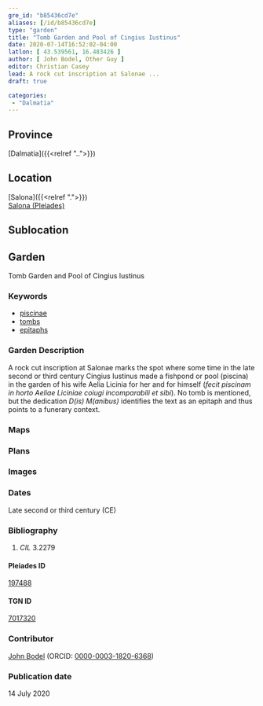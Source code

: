```yaml
---
gre_id: "b85436cd7e"
aliases: [/id/b85436cd7e]
type: "garden"
title: "Tomb Garden and Pool of Cingius Iustinus"
date: 2020-07-14T16:52:02-04:00
latlon: [ 43.539561, 16.483426 ]
author: [ John Bodel, Other Guy ]
editor: Christian Casey
lead: A rock cut inscription at Salonae ...
draft: true

categories:
 - "Dalmatia"
---
```


## Province

[Dalmatia]({{<relref "..">}})

<!--### Province Description-->

<!-- DESCRIPTION -->


## Location

[Salona]({{<relref ".">}}) \
[Salona (Pleiades)](https://pleiades.stoa.org/places/197488)

<!--### Location Description-->

<!-- LEAVE THIS BLANK FOR NOW -->

## Sublocation

<!-- 
[AREA WITHIN LOCATION, LIKE “PALATINE HILL”](GEOREFERENCE LINK)
A sublocation is any area larger than an individual garden, but located within a location. I would always try to include a link to a controlled vocabulary here if possible. This ID may well be different from the Garden ID, e.g., Pompeii versus a Garden in one of the houses which has its own Pleiades ID.
-->

<!--### Sublocation Description-->

<!-- DESCRIPTION -->

## Garden

Tomb Garden and Pool of Cingius Iustinus


### Keywords

- [piscinae](http://vocab.getty.edu/page/aat/300375619)
- [tombs](http://vocab.getty.edu/page/aat/300005926)
- [epitaphs](http://vocab.getty.edu/page/aat/300028729)


### Garden Description

A rock cut inscription at Salonae marks the spot where some time in the late second or third century Cingius Iustinus made a fishpond or pool (piscina) in the garden of his wife Aelia Licinia for her and for himself (*fecit piscinam in horto Aeliae Liciniae coiugi incomparabili et sibi*). No tomb is mentioned, but the dedication *D(is) M(anibus)* identifies the text as an epitaph and thus points to a funerary context.

### Maps

<!-- 
{{< image src="image_name.ext" alt="alt_text" title="CAPTION" >}}
-->

### Plans

<!-- 
{{< image src="FILENAME" alt="ALT_TEXT" title="CAPTION" >}}
-->

### Images

<!-- 
{{< image src="image_name.ext" alt="alt_text" title="CAPTION" >}}
-->

### Dates

Late second or third century (CE)

### Bibliography

1. *CIL* 3.2279

<!--#### Periodo ID-->

<!-- [PERIODO_ID](https://pleiades.stoa.org/places/PLEIADES_ID) -->

#### Pleiades ID

[197488](https://pleiades.stoa.org/places/197488)

#### TGN ID

[7017320](http://vocab.getty.edu/page/tgn/7017320)

### Contributor

[John Bodel](https://www.brown.edu/academics/history/people/john-bodel) (ORCID: [0000-0003-1820-6368](https://orcid.org/0000-0003-1820-6368))

### Publication date
<!-- Format: dd MONTH_NAME yyyy -->

14 July 2020

<!--### Related articles-->

<!-- Links to other related articles. Leave blank for now -->
